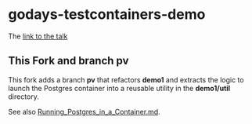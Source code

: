 # godays-testcontainers-demo


The [link to the talk](https://youtu.be/e4aU2bpERbo)

## This Fork and branch pv
This fork adds a branch **pv** that refactors **demo1** and extracts the logic to launch the Postgres container into a reusable utility in the **demo1/util** directory.

See also [Running_Postgres_in_a_Container.md](./Running_Postgres_in_a_Container.md).

